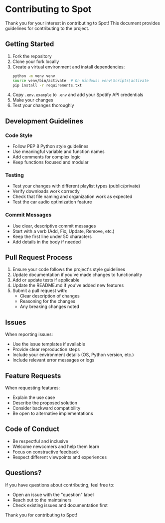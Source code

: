 # Contributing to Spot

Thank you for your interest in contributing to Spot! This document provides guidelines for contributing to the project.

## Getting Started

1. Fork the repository
2. Clone your fork locally
3. Create a virtual environment and install dependencies:
   ```bash
   python -m venv venv
   source venv/bin/activate  # On Windows: venv\Scripts\activate
   pip install -r requirements.txt
   ```
4. Copy `.env.example` to `.env` and add your Spotify API credentials
5. Make your changes
6. Test your changes thoroughly

## Development Guidelines

### Code Style
- Follow PEP 8 Python style guidelines
- Use meaningful variable and function names
- Add comments for complex logic
- Keep functions focused and modular

### Testing
- Test your changes with different playlist types (public/private)
- Verify downloads work correctly
- Check that file naming and organization work as expected
- Test the car audio optimization feature

### Commit Messages
- Use clear, descriptive commit messages
- Start with a verb (Add, Fix, Update, Remove, etc.)
- Keep the first line under 50 characters
- Add details in the body if needed

## Pull Request Process

1. Ensure your code follows the project's style guidelines
2. Update documentation if you've made changes to functionality
3. Add or update tests if applicable
4. Update the README.md if you've added new features
5. Submit a pull request with:
   - Clear description of changes
   - Reasoning for the changes
   - Any breaking changes noted

## Issues

When reporting issues:
- Use the issue templates if available
- Provide clear reproduction steps
- Include your environment details (OS, Python version, etc.)
- Include relevant error messages or logs

## Feature Requests

When requesting features:
- Explain the use case
- Describe the proposed solution
- Consider backward compatibility
- Be open to alternative implementations

## Code of Conduct

- Be respectful and inclusive
- Welcome newcomers and help them learn
- Focus on constructive feedback
- Respect different viewpoints and experiences

## Questions?

If you have questions about contributing, feel free to:
- Open an issue with the "question" label
- Reach out to the maintainers
- Check existing issues and documentation first

Thank you for contributing to Spot!
